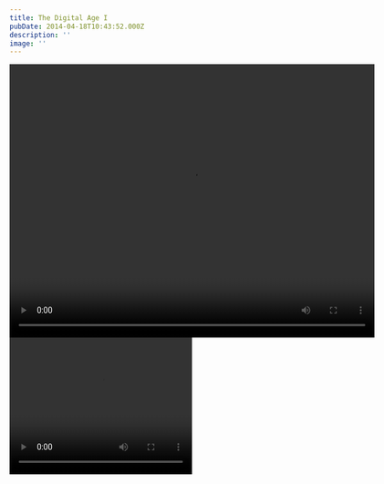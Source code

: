 ```yaml
---
title: The Digital Age I
pubDate: 2014-04-18T10:43:52.000Z
description: ''
image: ''
---
```

<video width="640" height="480" autoplay>
  <source src="/videos/the-digital-age-1/the_digital_age_i_-_big (720p).mp4" type="video/mp4">
</video>
<video width="320" height="240" autoplay>
  <source src="/videos/the-digital-age-1/the_digital_age_i_-_small (480p).mp4" type="video/mp4">
</video>
